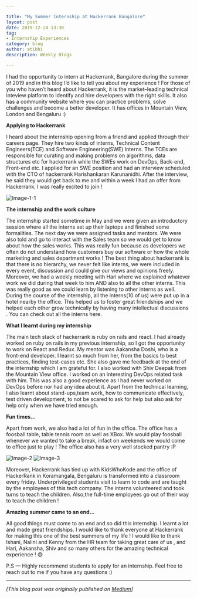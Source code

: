 ```yaml
---

title: "My Summer Internship at Hackerrank Bangalore"
layout: post
date: 2019-12-24 13:30
tag:
- Internship Experiences
category: blog
author: atibhi
description: Weekly Blogs

---
```


I had the opportunity to intern at Hackerrank, Bangalore during the summer of 2019 and in this blog I’d like to tell you about my experience ! For those of you who haven’t heard about Hackerrank, it is the market–leading technical inteview platform to identify and hire developers with the right skills. It also has a community website where you can practice problems, solve challenges and become a better developer. It has offices in Mountain View, London and Bengaluru :)

**Applying to Hackerrank**

I heard about the internship opening from a friend and applied through their careers page. They hire two kinds of interns, Technical Content Engineers(TCE) and Software Engineering(SWE) Interns. The TCEs are responsible for curating and making problems on algorithms, data structures etc for hackerrank while the SWEs work on DevOps, Back-end, Front-end etc. I applied for an SWE position and had an interview scheduled with the CTO of hackerrank Harishankaran Karunanidhi. After the interview, he said they would get back to me and within a week I had an offer from Hackerrank. I was really excited to join !


![Image-1-1](https://asquare14.github.io/assets/images/hr-1.jpeg)

**The internship and the work culture**

The internship started sometime in May and we were given an introductory session where all the interns set up their laptops and finished some formalities. The next day we were assigned tasks and mentors. We were also told and go to interact with the Sales team so we would get to know about how the sales works. This was really fun because as developers we often do not understand how customers buy our software or how the whole marketing and sales department works !
The best thing about hackerrank is that there is no hierarchy, we never felt like interns, we were included in every event, discussion and could give our views and opinions freely. Moreover, we had a weekly meeting with Hari where we explained whatever work we did during that week to him AND also to all the other interns. This was really good as we could learn by listening to other interns as well. During the course of the internship, all the interns(10 of us) were put up in a hotel nearby the office. This helped us to foster great friendships and we helped each other grow technically by having many intellectual discussions . You can check out all the interns here.

**What I learnt during my internship**

The main tech stack of hackerrank is ruby on rails and react. I had already worked on ruby on rails in my previous internship, so I got the opportunity to work on React and Redux. My mentor was Aakansha Doshi, who is a front-end developer. I learnt so much from her, from the basics to best practices, finding test-cases etc. She also gave me feedback at the end of the internship which I am grateful for. I also worked with Shiv Deepak from the Mountain View office. I worked on an interesting DevOps related task with him. This was also a good experience as I had never worked on DevOps before nor had any idea about it. Apart from the technical learning, I also learnt about stand-ups,team work, how to communicate effectively, test driven development, to not be scared to ask for help but also ask for help only when we have tried enough.

**Fun times…**

Apart from work, we also had a lot of fun in the office. The office has a foosball table, table tennis room as well as XBox. We would play foosball whenever we wanted to take a break, infact on weekends we would come to office just to play ! The office also has a very well stocked pantry :P

![Image-2](https://asquare14.github.io/assets/images/hr-2.jpeg)
![Image-3](https://asquare14.github.io/assets/images/hr-3.jpeg)

Moreover, Hackerrank has tied up with KidsWhoKode and the office of HackerRank in Koramangala, Bengaluru is transformed into a classroom every friday. Underprivileged students visit to learn to code and are taught by the employees of this tech company. The interns volunteered and took turns to teach the children. Also,the full-time employees go out of their way to teach the children !

**Amazing summer came to an end…**

All good things must come to an end and so did this internship. I learnt a lot and made great friendships. I would like to thank everyone at Hackerrank for making this one of the best summers of my life !
I would like to thank Ishani, Nalini and Kenny from the HR team for taking great care of us , and Hari, Aakansha, Shiv and so many others for the amazing technical experience ! 😄

P.S — Highly recommend students to apply for an internship. Feel free to reach out to me if you have any questions :)


------

*[This blog post was originally published on [Medium](https://medium.com/@atibhiagrawal/my-2019-summer-internship-at-hackerrank-bengaluru-8f3163612c3a)]*